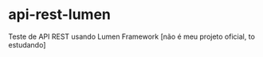 # api-rest-lumen
Teste de API REST usando Lumen Framework [não é meu projeto oficial, to estudando]
